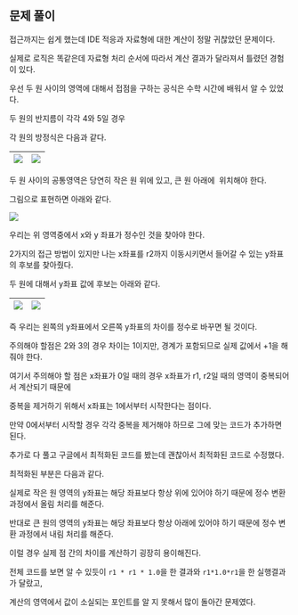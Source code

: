 ## 문제 풀이

접근까지는 쉽게 했는데 IDE 적응과 자료형에 대한 계산이 정말 귀찮았던 문제이다.

실제로 로직은 똑같은데 자료형 처리 순서에 따라서 계산 결과가 달라져서 틀렸던 경험이 있다.

우선 두 원 사이의 영역에 대해서 접점을 구하는 공식은 수학 시간에 배워서 알 수 있었다.

두 원의 반지름이 각각 4와 5일 경우

각 원의 방정식은 다음과 같다.

![](https://img1.daumcdn.net/thumb/R1280x0/?scode=mtistory2&fname=https%3A%2F%2Fblog.kakaocdn.net%2Fdn%2FcDb0wt%2FbtsFFMIvkab%2FMJYL6o12OR5nvqKl77HAgk%2Fimg.png)|![](https://img1.daumcdn.net/thumb/R1280x0/?scode=mtistory2&fname=https%3A%2F%2Fblog.kakaocdn.net%2Fdn%2F1O83G%2FbtsFI7dAsnt%2FsXaUhgTfKJTUD1hCd31hq0%2Fimg.png)
---|---|

두 원 사이의 공통영역은 당연히 작은 원 위에 있고, 큰 원 아래에  위치해야 한다.

그림으로 표현하면 아래와 같다.

![](https://img1.daumcdn.net/thumb/R1280x0/?scode=mtistory2&fname=https%3A%2F%2Fblog.kakaocdn.net%2Fdn%2FoyEul%2FbtsFGR3BRTi%2FDvEpzcDKkz08K6Cgj7FH11%2Fimg.png)

우리는 위 영역중에서 x와 y 좌표가 정수인 것을 찾아야 한다.

2가지의 접근 방법이 있지만 나는 x좌표를 r2까지 이동시키면서 들어갈 수 있는 y좌표의 후보를 찾아줬다.

두 원에 대해서 y좌표 값에 후보는 아래와 같다.

![](https://img1.daumcdn.net/thumb/R1280x0/?scode=mtistory2&fname=https%3A%2F%2Fblog.kakaocdn.net%2Fdn%2FkUva3%2FbtsFGNfEkNV%2FtZtHkVAKGBtk7YknDDun7K%2Fimg.png)|![](https://img1.daumcdn.net/thumb/R1280x0/?scode=mtistory2&fname=https%3A%2F%2Fblog.kakaocdn.net%2Fdn%2FcNIDg1%2FbtsFF6Uie2X%2F7jd3xCmgyJVjQJWAYDGmK0%2Fimg.png)
---|---|

즉 우리는 왼쪽의 y좌표에서 오른쪽 y좌표의 차이를 정수로 바꾸면 될 것이다.

주의해야 할점은 2와 3의 경우 차이는 1이지만, 경계가 포함되므로 실제 값에서 +1을 해줘야 한다.

여기서 주의해야 할 점은 x좌표가 0일 때의 경우 x좌표가 r1, r2일 때의 영역이 중복되어서 계산되기 때문에

중복을 제거하기 위해서 x좌표는 1에서부터 시작한다는 점이다.

만약 0에서부터 시작할 경우 각각 중복을 제거해야 하므로 그에 맞는 코드가 추가하면 된다.

추가로 다 풀고 구글에서 최적화된 코드를 봤는데 괜찮아서 최적화된 코드로 수정했다.

최적화된 부분은 다음과 같다.

실제로 작은 원 영역의 y좌표는 해당 좌표보다 항상 위에 있어야 하기 때문에 정수 변환 과정에서 올림 처리를 해준다.

반대로 큰 원의 영역의 y좌표는 해당 좌표보다 항상 아래에 있어야 하기 때문에 정수 변환 과정에서 내림 처리를 해준다.

이럴 경우 실제 점 간의 차이를 계산하기 굉장히 용이해진다.

전체 코드를 보면 알 수 있듯이 `r1 * r1 * 1.0`을 한 결과와 `r1*1.0*r1`을 한 실행결과가 달랐고,

계산의 영역에서 값이 소실되는 포인트를 알 지 못해서 많이 돌아간 문제였다.
